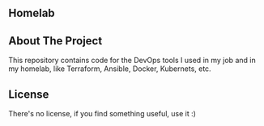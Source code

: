 ## Homelab

## About The Project

This repository contains code for the DevOps tools I used in my job and in my homelab, like Terraform, Ansible, Docker, Kubernets, etc.

## License

There's no license, if you find something useful, use it :)